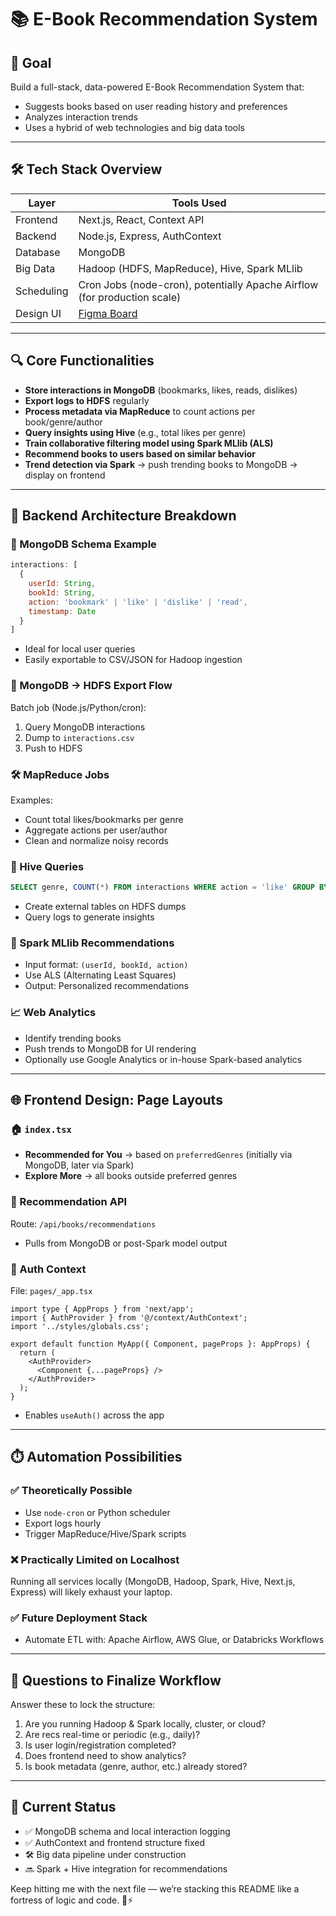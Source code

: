 # 📚 E-Book Recommendation System

## 🎯 Goal

Build a full-stack, data-powered E-Book Recommendation System that:

* Suggests books based on user reading history and preferences
* Analyzes interaction trends
* Uses a hybrid of web technologies and big data tools

---

## 🛠️ Tech Stack Overview

| Layer      | Tools Used                                                                                                                  |
| ---------- | --------------------------------------------------------------------------------------------------------------------------- |
| Frontend   | Next.js, React, Context API                                                                                                 |
| Backend    | Node.js, Express, AuthContext                                                                                               |
| Database   | MongoDB                                                                                                                     |
| Big Data   | Hadoop (HDFS, MapReduce), Hive, Spark MLlib                                                                                 |
| Scheduling | Cron Jobs (node-cron), potentially Apache Airflow (for production scale)                                                    |
| Design UI  | [Figma Board](https://www.figma.com/board/LqTWwlRKuz1x7wg0yX0gpk/Ebook-Recommendation?node-id=0-1&p=f&t=yDg3UGox0drtBxux-0) |

---

## 🔍 Core Functionalities

* **Store interactions in MongoDB** (bookmarks, likes, reads, dislikes)
* **Export logs to HDFS** regularly
* **Process metadata via MapReduce** to count actions per book/genre/author
* **Query insights using Hive** (e.g., total likes per genre)
* **Train collaborative filtering model using Spark MLlib (ALS)**
* **Recommend books to users based on similar behavior**
* **Trend detection via Spark** → push trending books to MongoDB → display on frontend

---

## 🧩 Backend Architecture Breakdown

### 🔄 MongoDB Schema Example

```js
interactions: [
  {
    userId: String,
    bookId: String,
    action: 'bookmark' | 'like' | 'dislike' | 'read',
    timestamp: Date
  }
]
```

* Ideal for local user queries
* Easily exportable to CSV/JSON for Hadoop ingestion

### 🚚 MongoDB → HDFS Export Flow

Batch job (Node.js/Python/cron):

1. Query MongoDB interactions
2. Dump to `interactions.csv`
3. Push to HDFS

### 🛠️ MapReduce Jobs

Examples:

* Count total likes/bookmarks per genre
* Aggregate actions per user/author
* Clean and normalize noisy records

### 🐝 Hive Queries

```sql
SELECT genre, COUNT(*) FROM interactions WHERE action = 'like' GROUP BY genre;
```

* Create external tables on HDFS dumps
* Query logs to generate insights

### 🔮 Spark MLlib Recommendations

* Input format: `(userId, bookId, action)`
* Use ALS (Alternating Least Squares)
* Output: Personalized recommendations

### 📈 Web Analytics

* Identify trending books
* Push trends to MongoDB for UI rendering
* Optionally use Google Analytics or in-house Spark-based analytics

---

## 🌐 Frontend Design: Page Layouts

### 🏠 `index.tsx`

* **Recommended for You** → based on `preferredGenres` (initially via MongoDB, later via Spark)
* **Explore More** → all books outside preferred genres

### 🧠 Recommendation API

Route: `/api/books/recommendations`

* Pulls from MongoDB or post-Spark model output

### 🧭 Auth Context

File: `pages/_app.tsx`

```tsx
import type { AppProps } from 'next/app';
import { AuthProvider } from '@/context/AuthContext';
import '../styles/globals.css';

export default function MyApp({ Component, pageProps }: AppProps) {
  return (
    <AuthProvider>
      <Component {...pageProps} />
    </AuthProvider>
  );
}
```

* Enables `useAuth()` across the app

---

## ⏱️ Automation Possibilities

### ✅ Theoretically Possible

* Use `node-cron` or Python scheduler
* Export logs hourly
* Trigger MapReduce/Hive/Spark scripts

### ❌ Practically Limited on Localhost

Running all services locally (MongoDB, Hadoop, Spark, Hive, Next.js, Express) will likely exhaust your laptop.

### ✅ Future Deployment Stack

* Automate ETL with: Apache Airflow, AWS Glue, or Databricks Workflows

---

## 🤔 Questions to Finalize Workflow

Answer these to lock the structure:

1. Are you running Hadoop & Spark locally, cluster, or cloud?
2. Are recs real-time or periodic (e.g., daily)?
3. Is user login/registration completed?
4. Does frontend need to show analytics?
5. Is book metadata (genre, author, etc.) already stored?

---

## 🚀 Current Status

* ✅ MongoDB schema and local interaction logging
* ✅ AuthContext and frontend structure fixed
* 🛠️ Big data pipeline under construction
* 🔜 Spark + Hive integration for recommendations

Keep hitting me with the next file — we’re stacking this README like a fortress of logic and code. 🧱⚡
